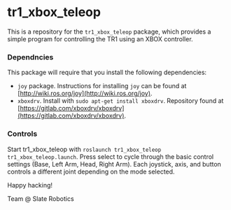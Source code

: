 # tr1_xbox_teleop
This is a repository for the `tr1_xbox_teleop` package, which provides a simple program for controlling the TR1 using an XBOX controller.

### Dependncies
This package will require that you install the following dependencies:
- `joy` package. Instructions for installing `joy` can be found at [http://wiki.ros.org/joy](http://wiki.ros.org/joy).
- `xboxdrv`. Install with `sudo apt-get install xboxdrv`. Repository found at [https://gitlab.com/xboxdrv/xboxdrv](https://gitlab.com/xboxdrv/xboxdrv).


### Controls
Start tr1_xbox_teleop with `roslaunch tr1_xbox_teleop tr1_xbox_teleop.launch`. Press select to cycle through the basic control settings (Base, Left Arm, Head, Right Arm). Each joystick, axis, and button controls a different joint depending on the mode selected.

Happy hacking!

Team @ Slate Robotics
